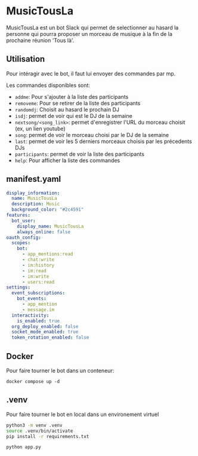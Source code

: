 # MusicTousLa

MusicTousLa est un bot Slack qui permet de selectionner au hasard la personne qui pourra proposer un morceau de musique à la fin de la prochaine réunion 'Tous là'.


## Utilisation

Pour intéragir avec le bot, il faut lui envoyer des commandes par mp.

Les commandes disponibles sont:
- `addme`: Pour s'ajouter à la liste des participants
- `removeme`: Pour se retirer de la liste des participants
- `randomdj`: Choisit au hasard le prochain DJ
- `isdj`: permet de voir qui est le DJ de la semaine
- `nextsong/<song_link>`: permet d'enregistrer l'URL du morceau choisit (ex, un lien youtube)
- `song`: permet de voir le morceau choisi par le DJ de la semaine
- `last`: permet de voir les 5 derniers morceaux choisis par les précedents DJs
- `participants`: permet de voir la liste des participants
- `help`: Pour afficher la liste des commandes


## manifest.yaml

```yaml
display_information:
  name: MusicTousLa
  description: Music
  background_color: "#2c4591"
features:
  bot_user:
    display_name: MusicTousLa
    always_online: false
oauth_config:
  scopes:
    bot:
      - app_mentions:read
      - chat:write
      - im:history
      - im:read
      - im:write
      - users:read
settings:
  event_subscriptions:
    bot_events:
      - app_mention
      - message.im
  interactivity:
    is_enabled: true
  org_deploy_enabled: false
  socket_mode_enabled: true
  token_rotation_enabled: false

```

## Docker

Pour faire tourner le bot dans un conteneur:

   ```
   docker compose up -d
   ```

## .venv

Pour faire tourner le bot en local dans un environement virtuel
```bash
python3 -m venv .venv
source .venv/bin/activate
pip install -r requirements.txt
```
```bash
python app.py
```